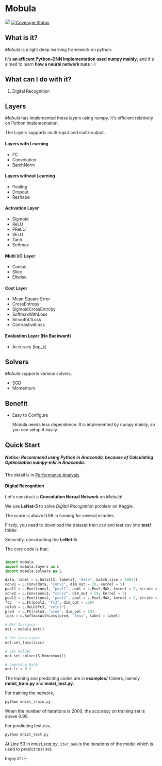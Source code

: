 # Mobula

[![](https://api.travis-ci.org/wkcn/mobula.svg?branch=master)](https://travis-ci.org/wkcn/mobula)
[![Coverage Status](https://coveralls.io/repos/github/wkcn/mobula/badge.svg?branch=master)](https://coveralls.io/github/wkcn/mobula?branch=master)

## What is it?
*Mobula* is a light deep learning framework on python.

It's **an efficent Python-DNN Implementation used numpy mainly**, and it's aimed to learn **how a neural network runs** :-)

## What can I do with it?
1. Digital Recognition

## Layers
*Mobula* has implemented these layers using numpy. It's efficient relatively on Python Implementation.

The Layers supports multi-input and multi-output.

#### Layers with Learning
- FC
- Convolution
- BatchNorm
#### Layers without Learning
- Pooling
- Dropout
- Reshape
#### Activation Layer
- Sigmoid
- ReLU
- PReLU
- SELU
- Tanh
- Softmax
#### Multi I/O Layer
- Concat
- Slice
- Eltwise
#### Cost Layer
- Mean Square Error
- CrossEntropy
- SigmoidCrossEntropy
- SoftmaxWithLoss 
- SmoothL1Loss
- ContrastiveLoss
#### Evaluation Layer (No Backward)
- Accuracy (top_k)

## Solvers

*Mobula* supports various solvers.

- SGD
- Momentum

## Benefit

- Easy to Configure

    Mobula needs less dependence. It is implemented by numpy mainly, so you can setup it easily.

## Quick Start

##### Notice: Recommend using Python in Anaconda, because of **Calculating Optimization numpy-mkl** in Anaconda.

The detail is in [Performance Analysis](docs/performance.md).

#### Digital Recognition
Let's construct a **Convolution Nerual Network** on *Mobula*! 

We use **LeNet-5** to solve *Digital Recognition* problem on Kaggle.

The score is above 0.99 in training for several minutes.

Firstly, you need to download the dataset train.csv and test.csv into **test/** folder. 

Secondly, constructing the **LeNet-5**.

The core code is that:

```python

import mobula
import mobula.layers as L
import mobula.solvers as S

data, label = L.Data([X, labels], "data", batch_size = 100)()
conv1 = L.Conv(data, "conv1", dim_out = 20, kernel = 5)
pool1 = L.Pool(conv1, "pool1", pool = L.Pool.MAX, kernel = 2, stride = 2)
conv2 = L.Conv(pool1, "conv2", dim_out = 50, kernel = 5)
pool2 = L.Pool(conv2, "pool2", pool = L.Pool.MAX, kernel = 2, stride = 2)
fc3   = L.FC(pool2, "fc3", dim_out = 500)
relu3 = L.ReLU(fc3, "relu3")
pred  = L.FC(relu3, "pred", dim_out = 10)
loss = L.SoftmaxWithLoss(pred, "loss", label = label)

# Net Instance
net = mobula.Net()

# Set Loss Layer
net.set_loss(loss)

# Set Solver
net.set_solver(S.Momentum())

# Learning Rate
net.lr = 0.2

```

The training and predicting codes are in **examples/** folders, namely **mnist_train.py** and **mnist_test.py**.

For training the network, 
```bash
python mnist_train.py
```

When the number of iterations is 2000, the accuracy on training set is above 0.99.

For predicting test.csv,  
```bash
python mnist_test.py
```

At Line 53 in *mnist_test.py*, `iter_num` is the iterations of the model which is used to predict test set. 

Enjoy it! :-)
